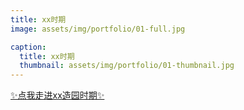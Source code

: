 ```yaml
---
title: xx时期
image: assets/img/portfolio/01-full.jpg

caption:
  title: xx时期
  thumbnail: assets/img/portfolio/01-thumbnail.jpg
---
```


[✨点我走进xx造园时期✨](./2)